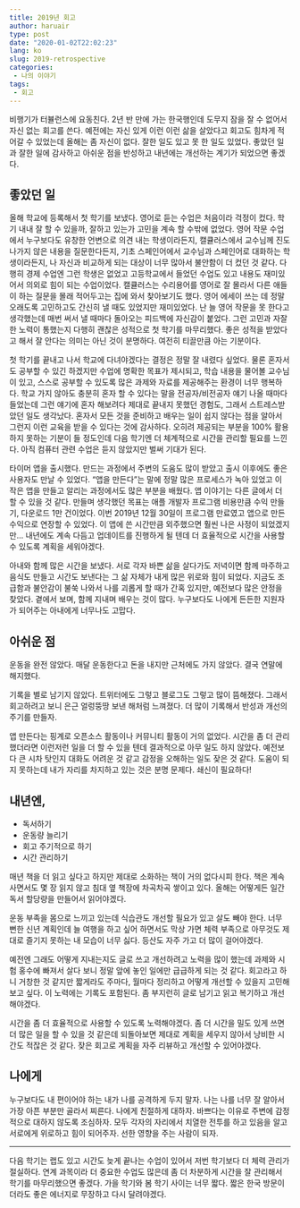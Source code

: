 ```yaml
---
title: 2019년 회고
author: haruair
type: post
date: "2020-01-02T22:02:23"
lang: ko
slug: 2019-retrospective
categories:
 - 나의 이야기
tags:
 - 회고
---
```


비행기가 터뷸런스에 요동친다. 2년 반 만에 가는 한국행인데 도무지 잠을 잘 수 없어서 자신 없는 회고를 쓴다. 예전에는 자신 있게 이런 이런 삶을 살았다고 회고도 힘차게 적어갈 수 있었는데 올해는 좀 자신이 없다. 잘한 일도 있고 못 한 일도 있었다. 좋았던 일과 잘한 일에 감사하고 아쉬운 점을 반성하고 내년에는 개선하는 계기가 되었으면 좋겠다.

## 좋았던 일

올해 학교에 등록해서 첫 학기를 보냈다. 영어로 듣는 수업은 처음이라 걱정이 컸다. 학기 내내 잘 할 수 있을까, 잘하고 있는가 고민을 계속 할 수밖에 없었다. 영어 작문 수업에서 누구보다도 유창한 언변으로 의견 내는 학생이라든지, 캘큘러스에서 교수님께 진도 나가지 않은 내용을 질문한다든지, 기초 스페인어에서 교수님과 스페인어로 대화하는 학생이라든지, 나 자신과 비교하게 되는 대상이 너무 많아서 불안함이 더 컸던 것 같다. 다행히 경제 수업엔 그런 학생은 없었고 고등학교에서 들었던 수업도 있고 내용도 재미있어서 의외로 힘이 되는 수업이었다. 캘큘러스는 수리용어를 영어로 잘 몰라서 다른 애들이 하는 질문을 몰래 적어두고는 집에 와서 찾아보기도 했다. 영어 에세이 쓰는 데 정말 오래도록 고민하고도 간신히 낼 때도 있었지만 재미있었다. 난 늘 영어 작문을 못 한다고 생각했는데 매번 써서 낼 때마다 돌아오는 피드백에 자신감이 붙었다. 그런 고민과 자잘한 노력이 통했는지 다행히 괜찮은 성적으로 첫 학기를 마무리했다. 좋은 성적을 받았다고 해서 잘 안다는 의미는 아닌 것이 분명하다. 여전히 티끌만큼 아는 기분이다.

첫 학기를 끝내고 나서 학교에 다녀야겠다는 결정은 정말 잘 내렸다 싶었다. 물론 혼자서도 공부할 수 있긴 하겠지만 수업에 명확한 목표가 제시되고, 학습 내용을 물어볼 교수님이 있고, 스스로 공부할 수 있도록 많은 과제와 자료를 제공해주는 환경이 너무 행복하다. 학교 가지 않아도 충분히 혼자 할 수 있다는 말을 전공자/비전공자 얘기 나올 때마다 들었는데 그런 얘기에 혼자 해보려다 제대로 끝내지 못했던 경험도, 그래서 스트레스받았던 일도 생각났다. 혼자서 모든 것을 준비하고 배우는 일이 쉽지 않다는 점을 알아서 그런지 이런 교육을 받을 수 있다는 것에 감사하다. 오히려 제공되는 부분을 100% 활용하지 못하는 기분이 들 정도인데 다음 학기엔 더 체계적으로 시간을 관리할 필요를 느낀다. 아직 컴퓨터 관련 수업은 듣지 않았지만 벌써 기대가 된다.

타이머 앱을 출시했다. 만드는 과정에서 주변의 도움도 많이 받았고 출시 이후에도 좋은 사용자도 만날 수 있었다. “앱을 만든다”는 말에 정말 많은 프로세스가 녹아 있었고 이 작은 앱을 만들고 알리는 과정에서도 많은 부분을 배웠다. 앱 이야기는 다른 글에서 더 할 수 있을 것 같다. 만들며 생각했던 목표는 애플 개발자 프로그램 비용만큼 수익 만들기, 다운로드 1만 건이었다. 이번 2019년 12월 30일이 프로그램 만료였고 앱으로 만든 수익으로 연장할 수 있었다. 이 앱에 쓴 시간만큼 외주했으면 훨씬 나은 사정이 되었겠지만... 내년에도 계속 다듬고 업데이트를 진행하게 될 텐데 더 효율적으로 시간을 사용할 수 있도록 계획을 세워야겠다.

아내와 함께 많은 시간을 보냈다. 서로 각자 바쁜 삶을 살다가도 저녁이면 함께 마주하고 음식도 만들고 시간도 보낸다는 그 삶 자체가 내게 많은 위로와 힘이 되었다. 지금도 조급함과 불안감이 불쑥 나와서 나를 괴롭게 할 때가 간혹 있지만, 예전보다 많은 안정을 찾았다. 곁에서 보며, 함께 지내며 배우는 것이 많다. 누구보다도 나에게 든든한 지원자가 되어주는 아내에게 너무나도 고맙다.

## 아쉬운 점

운동을 완전 않았다. 매달 운동한다고 돈을 내지만 근처에도 가지 않았다. 결국 연말에 해지했다.

기록을 별로 남기지 않았다. 트위터에도 그렇고 블로그도 그렇고 많이 뜸해졌다. 그래서 회고하려고 보니 은근 얼렁뚱땅 보낸 해처럼 느껴졌다. 더 많이 기록해서 반성과 개선의 주기를 만들자.

앱 만든다는 핑계로 오픈소스 활동이나 커뮤니티 활동이 거의 없었다. 시간을 좀 더 관리했더라면 이런저런 일을 더 할 수 있을 텐데 결과적으로 아무 일도 하지 않았다. 예전보다 큰 시차 탓인지 대화도 어려운 것 같고 감정을 오해하는 일도 잦은 것 같다. 도움이 되지 못하는데 내가 자리를 차지하고 있는 것은 분명 문제다. 쇄신이 필요하다!

## 내년엔,

- 독서하기
- 운동량 늘리기
- 회고 주기적으로 하기
- 시간 관리하기

매년 책을 더 읽고 싶다고 하지만 제대로 소화하는 책이 거의 없다시피 한다. 책은 계속 사면서도 몇 장 읽지 않고 침대 옆 책장에 차곡차곡 쌓이고 있다. 올해는 어떻게든 일간 독서 할당량을 만들어서 읽어야겠다.

운동 부족을 몸으로 느끼고 있는데 식습관도 개선할 필요가 있고 살도 빼야 한다. 너무 뻔한 신년 계획인데 늘 여행을 하고 싶어 하면서도 막상 가면 체력 부족으로 아무것도 제대로 즐기지 못하는 내 모습이 너무 싫다. 등산도 자주 가고 더 많이 걸어야겠다.

예전엔 그래도 어떻게 지내는지도 글로 쓰고 개선하려고 노력을 많이 했는데 과제와 시험 홍수에 빠져서 살다 보니 정말 앞에 놓인 일에만 급급하게 되는 것 같다. 회고라고 하니 거창한 것 같지만 짧게라도 주마다, 월마다 정리하고 어떻게 개선할 수 있을지 고민해보고 싶다. 이 노력에는 기록도 포함된다. 좀 부지런히 글로 남기고 읽고 복기하고 개선해야겠다.

시간을 좀 더 효율적으로 사용할 수 있도록 노력해야겠다. 좀 더 시간을 밀도 있게 쓰면 더 많은 일을 할 수 있을 것 같은데 되돌아보면 제대로 계획을 세우지 않아서 낭비한 시간도 적잖은 것 같다. 잦은 회고로 계획을 자주 리뷰하고 개선할 수 있어야겠다.

## 나에게

누구보다도 내 편이어야 하는 내가 나를 공격하게 두지 말자. 나는 나를 너무 잘 알아서 가장 아픈 부분만 골라서 찌른다. 나에게 친절하게 대하자. 바쁘다는 이유로 주변에 감정적으로 대하지 않도록 조심하자. 모두 각자의 자리에서 치열한 전투를 하고 있음을 알고 서로에게 위로하고 힘이 되어주자. 선한 영향을 주는 사람이 되자.

----

다음 학기는 랩도 있고 시간도 늦게 끝나는 수업이 있어서 저번 학기보다 더 체력 관리가 절실하다. 연계 과목이라 더 중요한 수업도 많은데 좀 더 차분하게 시간을 잘 관리해서 학기를 마무리했으면 좋겠다. 가을 학기와 봄 학기 사이는 너무 짧다. 짧은 한국 방문이더라도 좋은 에너지로 무장하고 다시 달려야겠다.
